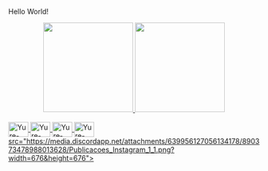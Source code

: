 Hello World!

<div align="center">
  <a href="https://github.com/Yur3e">
  <img height="180em" src="https://github-readme-stats.vercel.app/api?username=Yur3e&show_icons=true&theme=dracula&include_all_commits=true&count_private=true"/>
  <img height="180em" src="https://github-readme-stats.vercel.app/api/top-langs/?username=Yur3e&layout=compact&langs_count=7&theme=dracula"/>
</div>
<div style="display: inline_block"><br>
  <img align="center" alt="Yure-Python" height="30" width="40" src="https://img.shields.io/badge/Python-3776AB?style=for-the-badge&logo=python&logoColor=white)](https://www.linkedin.com/in/yure-fernandes/)">
  <img align="center" alt="Yure-JavaScript" height="30" width="40" src="https://img.shields.io/badge/JavaScript-F7DF1E?style=for-the-badge&logo=javascript&logoColor=black)](https://www.linkedin.com/in/yure-fernandes/)">
  <img align="center" alt="Yure-Html5" height="30" width="40" src="https://img.shields.io/badge/HTML5-E34F26?style=for-the-badge&logo=html5&logoColor=white">
  <img align="center" alt="Yure-CSS" height="30" width="40" src="https://img.shields.io/badge/CSS-239120?&style=for-the-badge&logo=css3&logoColor=white">
src="https://media.discordapp.net/attachments/639956127056134178/890373478988013628/Publicacoes_Instagram_1_1.png?width=676&height=676">
</div>
